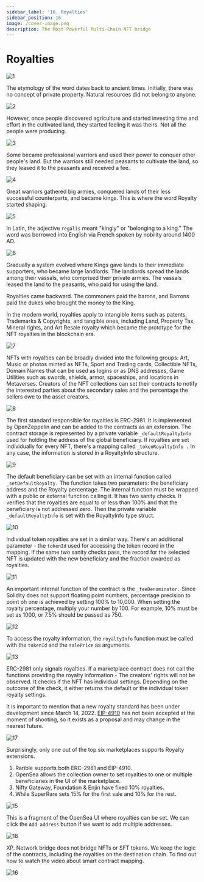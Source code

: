 ```yaml
---
sidebar_label: '16. Royalties'
sidebar_position: 16
image: /cover-image.png
description: The Most Powerful Multi-Chain NFT bridge
---
```


# Royalties

![1](/img/royalties/1.png)

The etymology of the word dates back to ancient times. Initially, there was no concept of private property. Natural resources did not belong to anyone. 

![2](/img/royalties/2.png)

However, once people discovered agriculture and started investing time and effort in the cultivated land, they started feeling it was theirs. Not all the people were producing. 

![3](/img/royalties/3.png)

Some became professional warriors and used their power to conquer other people's land. But the warriors still needed peasants to cultivate the land, so they leased it to the peasants and received a fee.

![4](/img/royalties/4.png)

Great warriors gathered big armies, conquered lands of their less successful counterparts, and became kings. This is where the word Royalty started shaping. 

![5](/img/royalties/5.png)

In Latin, the adjective `regalis` meant "kingly" or "belonging to a king." The word was borrowed into English via French spoken by nobility around 1400 AD.

![6](/img/royalties/6.png)

Gradually a system evolved where Kings gave lands to their immediate supporters, who became large landlords. The landlords spread the lands among their vassals, who comprised their private armies. The vassals leased the land to the peasants, who paid for using the land. 

Royalties came backward. The commoners paid the barons, and Barrons paid the dukes who brought the money to the King.

In the modern world, royalties apply to intangible items such as patents, Trademarks & Copyrights, and tangible ones, including Land, Property Tax, Mineral rights, and Art Resale royalty which became the prototype for the NFT royalties in the blockchain era.

![7](/img/royalties/7.png)

NFTs with royalties can be broadly divided into the following groups: Art, Music or photos minted as NFTs, Sport and Trading cards, Collectible NFTs, Domain Names that can be used as logins or as DNS addresses, Game Utilities such as swords, shields, armor, spaceships, and locations in Metaverses. Creators of the NFT collections can set their contracts to notify the interested parties about the secondary sales and the percentage the sellers owe to the asset creators.

![8](/img/royalties/8.png)

The first standard responsible for royalties is ERC-2981. It is implemented by OpenZeppelin and can be added to the contracts as an extension. The contract storage is represented by a private variable `_defaultRoyaltyInfo` used for holding the address of the global beneficiary. If royalties are set individually for every NFT, there's a mapping called `_tokenRoyaltyInfo .` In any case, the information is stored in a RoyaltyInfo structure.

![9](/img/royalties/9.png)

The default beneficiary can be set with an internal function called `_setDefaultRoyalty.`  The function takes two parameters: the beneficiary address and the Royalty percentage. The internal function must be wrapped with a public or external function calling it. It has two sanity checks. It verifies that the royalties are equal to or less than 100% and that the beneficiary is not addressed zero. Then the private variable `_defaultRoyaltyInfo` is set with the RoyaltyInfo type struct.

![10](/img/royalties/10.png)

Individual token royalties are set in a similar way. There's an additional parameter - the `tokenId` used for accessing the token record in the mapping. If the same two sanity checks pass, the record for the selected NFT is updated with the new beneficiary and the fraction awarded as royalties.

![11](/img/royalties/11.png)

An important internal function of the contract is the `_feeDenominator.` Since Solidity does not support floating point numbers, percentage precision to point oh one is achieved by setting 100% to 10,000. When setting the royalty percentage, multiply your number by 100. For example, 10% must be set as 1000, or 7.5% should be passed as 750.

![12](/img/royalties/12.png)

To access the royalty information, the `royaltyInfo` function must be called with the `tokenId` and the `salePrice` as arguments. 

![13](/img/royalties/13.png)

ERC-2981 only signals royalties. If a marketplace contract does not call the functions providing the royalty information - The creators' rights will not be observed. It checks if the NFT has individual settings. Depending on the outcome of the check, it either returns the default or the individual token royalty settings.

It is important to mention that a new royalty standard has been under development since March 14, 2022. [EIP-4910](https://github.com/ethereum/EIPs/pull/4910) has not been accepted at the moment of shooting, so it exists as a proposal and may change in the nearest future. 

![17](/img/royalties/17.png)

Surprisingly, only one out of the top six marketplaces supports Royalty extensions. 
1. Rarible supports both ERC-2981 and EIP-4910. 
2. OpenSea allows the collection owner to set royalties to one or multiple beneficiaries in the UI of the marketplace. 
3. Nifty Gateway, Foundation & Enjin have fixed 10% royalties. 
4. While SuperRare sets 15% for the first sale and 10% for the rest.

![15](/img/royalties/15.png)

This is a fragment of the OpenSea UI where royalties can be set. We can click the `Add address` button if we want to add multiple addresses.

![18](/img/royalties/18.png)

XP. Network bridge does not bridge NFTs or SFT tokens. We keep the logic of the contracts, including the royalties on the destination chain. To find out how to watch the video about smart contract mapping.

![16](/img/royalties/16.png)

